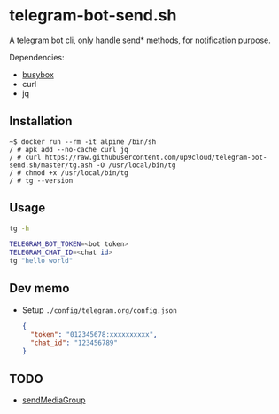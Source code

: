 # telegram-bot-send.sh

A telegram bot cli, only handle send* methods, for notification purpose.

Dependencies:

- [busybox](https://busybox.net/downloads/BusyBox.html)
- curl
- jq

## Installation

```console
~$ docker run --rm -it alpine /bin/sh
/ # apk add --no-cache curl jq
/ # curl https://raw.githubusercontent.com/up9cloud/telegram-bot-send.sh/master/tg.ash -O /usr/local/bin/tg
/ # chmod +x /usr/local/bin/tg
/ # tg --version
```

## Usage

```sh
tg -h
```

```sh
TELEGRAM_BOT_TOKEN=<bot token>
TELEGRAM_CHAT_ID=<chat id>
tg "hello world"
```

## Dev memo

- Setup `./config/telegram.org/config.json`

  ```json
  {
    "token": "012345678:xxxxxxxxxx",
    "chat_id": "123456789"
  }
  ```

## TODO

- [sendMediaGroup](https://core.telegram.org/bots/api#sendmediagroup)
